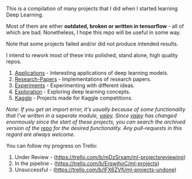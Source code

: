 This is a compilation of many projects that I did when I started learning Deep Learning.

Most of them are either **outdated, broken or written in tensorflow** - all of which are bad.
Nonetheless, I hope this repo will be useful in some way.

Note that some projects failed and/or did not produce intended results.

I intend to rework most of these into polished, stand alone, high quality repos.

1. [Applications](Applications) - Interesting applications of deep learning models.
2. [Research-Papers](Research-Papers) - Implementations of research papers.
3. [Experiments](Experiments) - Experimenting with different ideas.
4. [Exploration](Exploration) - Exploring deep learning concepts.
5. [Kaggle](Kaggle) - Projects made for Kaggle competitions.

_Note: If you get an import error, it's usually because of some functionality that I've written in a seperate module, [vaipy](https://github.com/svaisakh/_archived_vai).
Since [vaipy](https://github.com/svaisakh/_archived_vai) has changed enormously since the start of these projects,
you can search the archived version of the [repo](https://github.com/svaisakh/_archived_vai) for the desired functionality. Any pull-requests in this regard are always welcome._

You can follow my progress on Trello:
1. Under Review - (https://trello.com/b/mDzSrxam/ml-projectsreviewing)
2. In the pipeline - (https://trello.com/b/ErqwjhoC/ml-projects)
3. Unsuccessful - (https://trello.com/b/IFX6ZVfj/ml-projects-undone)